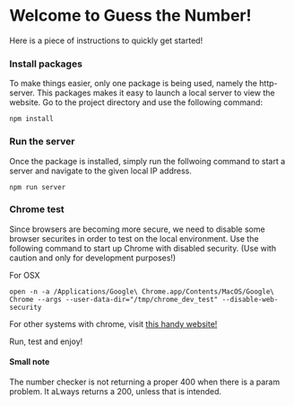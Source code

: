 # Welcome to Guess the Number!

Here is a piece of instructions to quickly get started!

### Install packages 

To make things easier, only one package is being used, namely the http-server. This packages makes it easy to launch a local server to view the website. Go to the project directory and use the following command:

```
npm install
```

### Run the server

Once the package is installed, simply run the follwoing command to start a server and navigate to the given local IP address.

```
npm run server
```

### Chrome test

Since browsers are becoming more secure, we need to disable some browser securites in order to test on the local environment. Use the following command to start up Chrome with disabled security. (Use with caution and only for development purposes!)

For OSX

```
open -n -a /Applications/Google\ Chrome.app/Contents/MacOS/Google\ Chrome --args --user-data-dir="/tmp/chrome_dev_test" --disable-web-security
```

For other systems with chrome, visit [this handy website!](https://alfilatov.com/posts/run-chrome-without-cors/)

Run, test and enjoy!

#### Small note
The number checker is not returning a proper 400 when there is a param problem. It aLways returns a 200, unless that is intended.